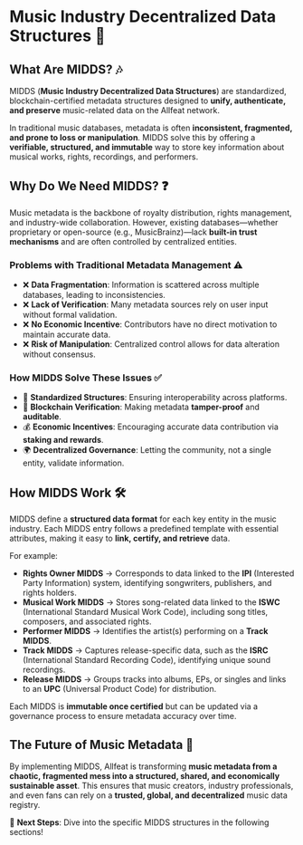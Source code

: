# Music Industry Decentralized Data Structures 📜

## What Are MIDDS? 🎶

MIDDS (**Music Industry Decentralized Data Structures**) are standardized, blockchain-certified metadata structures designed to **unify, authenticate, and preserve** music-related data on the Allfeat network.

In traditional music databases, metadata is often **inconsistent, fragmented, and prone to loss or manipulation**. MIDDS solve this by offering a **verifiable, structured, and immutable** way to store key information about musical works, rights, recordings, and performers.

## Why Do We Need MIDDS? ❓

Music metadata is the backbone of royalty distribution, rights management, and industry-wide collaboration. However, existing databases—whether proprietary or open-source (e.g., MusicBrainz)—lack **built-in trust mechanisms** and are often controlled by centralized entities.

### Problems with Traditional Metadata Management ⚠️

-   ❌ **Data Fragmentation**: Information is scattered across multiple databases, leading to inconsistencies.
-   ❌ **Lack of Verification**: Many metadata sources rely on user input without formal validation.
-   ❌ **No Economic Incentive**: Contributors have no direct motivation to maintain accurate data.
-   ❌ **Risk of Manipulation**: Centralized control allows for data alteration without consensus.

### How MIDDS Solve These Issues ✅

-   🔗 **Standardized Structures**: Ensuring interoperability across platforms.
-   🔐 **Blockchain Verification**: Making metadata **tamper-proof** and **auditable**.
-   💰 **Economic Incentives**: Encouraging accurate data contribution via **staking and rewards**.
-   🌍 **Decentralized Governance**: Letting the community, not a single entity, validate information.

## How MIDDS Work 🛠️

MIDDS define a **structured data format** for each key entity in the music industry. Each MIDDS entry follows a predefined template with essential attributes, making it easy to **link, certify, and retrieve** data.

For example:

-   **Rights Owner MIDDS** → Corresponds to data linked to the **IPI** (Interested Party Information) system, identifying songwriters, publishers, and rights holders.
-   **Musical Work MIDDS** → Stores song-related data linked to the **ISWC** (International Standard Musical Work Code), including song titles, composers, and associated rights.
-   **Performer MIDDS** → Identifies the artist(s) performing on a **Track MIDDS**.
-   **Track MIDDS** → Captures release-specific data, such as the **ISRC** (International Standard Recording Code), identifying unique sound recordings.
-   **Release MIDDS** → Groups tracks into albums, EPs, or singles and links to an **UPC** (Universal Product Code) for distribution.

Each MIDDS is **immutable once certified** but can be updated via a governance process to ensure metadata accuracy over time.

## The Future of Music Metadata 🚀

By implementing MIDDS, Allfeat is transforming **music metadata from a chaotic, fragmented mess into a structured, shared, and economically sustainable asset**. This ensures that music creators, industry professionals, and even fans can rely on a **trusted, global, and decentralized** music data registry.

🎵 **Next Steps**: Dive into the specific MIDDS structures in the following sections!
